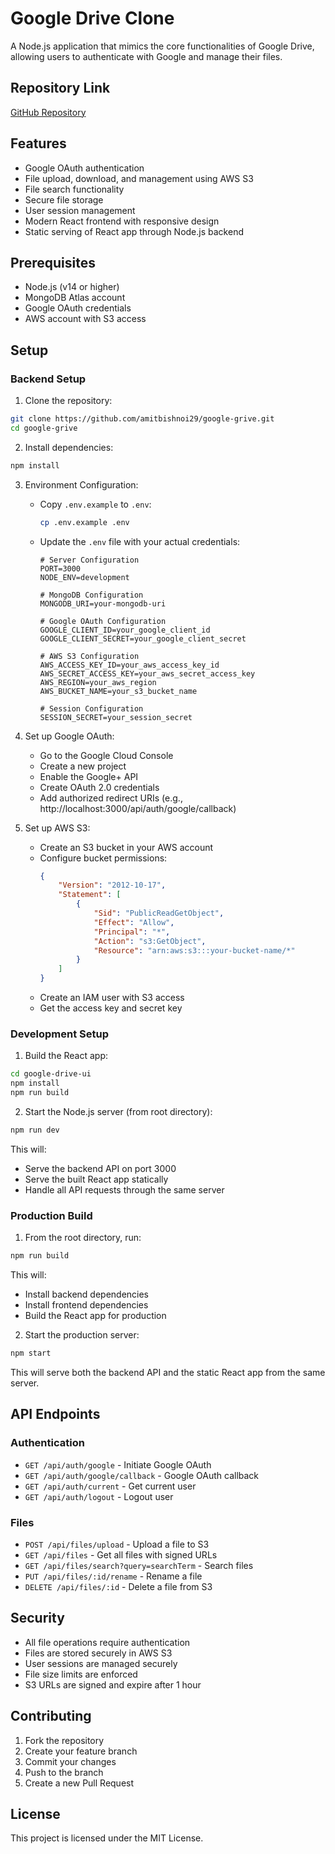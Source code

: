 # Google Drive Clone

A Node.js application that mimics the core functionalities of Google Drive, allowing users to authenticate with Google and manage their files.

## Repository Link
[GitHub Repository](https://github.com/amitbishnoi29/google-grive)

## Features

- Google OAuth authentication
- File upload, download, and management using AWS S3
- File search functionality
- Secure file storage
- User session management
- Modern React frontend with responsive design
- Static serving of React app through Node.js backend

## Prerequisites

- Node.js (v14 or higher)
- MongoDB Atlas account
- Google OAuth credentials
- AWS account with S3 access

## Setup

### Backend Setup

1. Clone the repository:
```bash
git clone https://github.com/amitbishnoi29/google-grive.git
cd google-grive
```

2. Install dependencies:
```bash
npm install
```

3. Environment Configuration:
   - Copy `.env.example` to `.env`:
     ```bash
     cp .env.example .env
     ```
   - Update the `.env` file with your actual credentials:
     ```env
     # Server Configuration
     PORT=3000
     NODE_ENV=development

     # MongoDB Configuration
     MONGODB_URI=your-mongodb-uri

     # Google OAuth Configuration
     GOOGLE_CLIENT_ID=your_google_client_id
     GOOGLE_CLIENT_SECRET=your_google_client_secret

     # AWS S3 Configuration
     AWS_ACCESS_KEY_ID=your_aws_access_key_id
     AWS_SECRET_ACCESS_KEY=your_aws_secret_access_key
     AWS_REGION=your_aws_region
     AWS_BUCKET_NAME=your_s3_bucket_name

     # Session Configuration
     SESSION_SECRET=your_session_secret
     ```

4. Set up Google OAuth:
   - Go to the Google Cloud Console
   - Create a new project
   - Enable the Google+ API
   - Create OAuth 2.0 credentials
   - Add authorized redirect URIs (e.g., http://localhost:3000/api/auth/google/callback)

5. Set up AWS S3:
   - Create an S3 bucket in your AWS account
   - Configure bucket permissions:
     ```json
     {
         "Version": "2012-10-17",
         "Statement": [
             {
                 "Sid": "PublicReadGetObject",
                 "Effect": "Allow",
                 "Principal": "*",
                 "Action": "s3:GetObject",
                 "Resource": "arn:aws:s3:::your-bucket-name/*"
             }
         ]
     }
     ```
   - Create an IAM user with S3 access
   - Get the access key and secret key

### Development Setup

1. Build the React app:
```bash
cd google-drive-ui
npm install
npm run build
```

2. Start the Node.js server (from root directory):
```bash
npm run dev
```
This will:
- Serve the backend API on port 3000
- Serve the built React app statically
- Handle all API requests through the same server

### Production Build

1. From the root directory, run:
```bash
npm run build
```
This will:
- Install backend dependencies
- Install frontend dependencies
- Build the React app for production

2. Start the production server:
```bash
npm start
```
This will serve both the backend API and the static React app from the same server.

## API Endpoints

### Authentication
- `GET /api/auth/google` - Initiate Google OAuth
- `GET /api/auth/google/callback` - Google OAuth callback
- `GET /api/auth/current` - Get current user
- `GET /api/auth/logout` - Logout user

### Files
- `POST /api/files/upload` - Upload a file to S3
- `GET /api/files` - Get all files with signed URLs
- `GET /api/files/search?query=searchTerm` - Search files
- `PUT /api/files/:id/rename` - Rename a file
- `DELETE /api/files/:id` - Delete a file from S3

## Security

- All file operations require authentication
- Files are stored securely in AWS S3
- User sessions are managed securely
- File size limits are enforced
- S3 URLs are signed and expire after 1 hour

## Contributing

1. Fork the repository
2. Create your feature branch
3. Commit your changes
4. Push to the branch
5. Create a new Pull Request

## License

This project is licensed under the MIT License. 